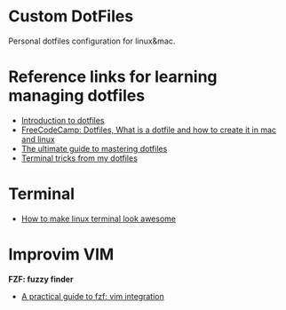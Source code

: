 # Custom DotFiles 

Personal dotfiles configuration for linux&amp;mac.

# Reference links for learning managing dotfiles #

* [Introduction to dotfiles](https://se-education.org/learningresources/contents/dotfiles/Dotfiles.html)
* [FreeCodeCamp: Dotfiles, What is a dotfile and how to create it in mac and
  linux](https://www.freecodecamp.org/news/dotfiles-what-is-a-dot-file-and-how-to-create-it-in-mac-and-linux/)
* [The ultimate guide to mastering dotfiles](https://www.daytona.io/dotfiles/ultimate-guide-to-dotfiles)
* [Terminal tricks from my dotfiles](https://adamhollett.com/posts/2021/04/terminal-tricks-from-my-dotfiles/)

# Terminal #

* [How to make linux terminal look awesome](https://www.geeksforgeeks.org/how-to-make-linux-terminal-look-awesome/)

# Improvim VIM #

**FZF: fuzzy finder**

+ [A practical guide to fzf: vim integration](https://thevaluable.dev/fzf-vim-integration/)

